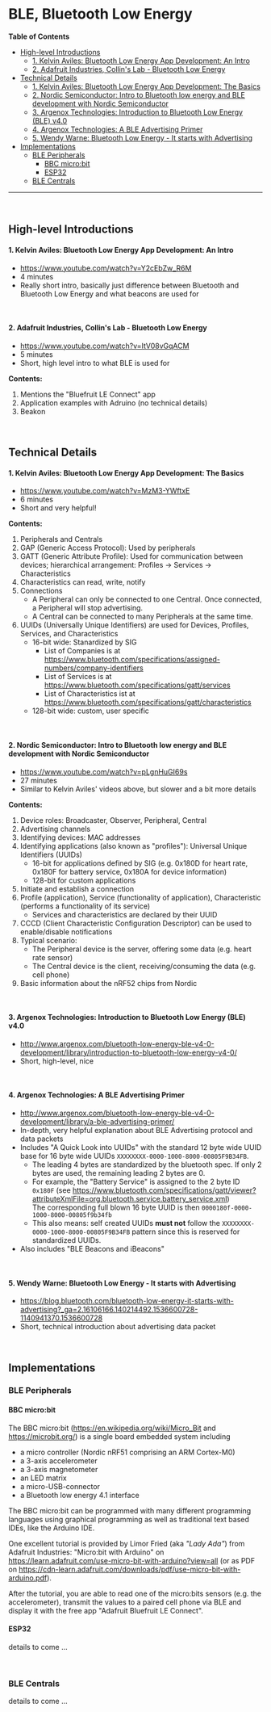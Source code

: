# BLE, Bluetooth Low Energy

**Table of Contents**

- [High-level Introductions](#high-level-introductions)
    - [1. Kelvin Aviles: Bluetooth Low Energy App Development: An Intro](#1-kelvin-aviles-bluetooth-low-energy-app-development-an-intro)
    - [2. Adafruit Industries, Collin's Lab - Bluetooth Low Energy](#2-adafruit-industries-collins-lab---bluetooth-low-energy)
- [Technical Details](#technical-details)
    - [1. Kelvin Aviles: Bluetooth Low Energy App Development: The Basics](#1-kelvin-aviles-bluetooth-low-energy-app-development-the-basics)
    - [2. Nordic Semiconductor: Intro to Bluetooth low energy and BLE development with Nordic Semiconductor](#2-nordic-semiconductor-intro-to-bluetooth-low-energy-and-ble-development-with-nordic-semiconductor)
    - [3. Argenox Technologies: Introduction to Bluetooth Low Energy (BLE) v4.0](#3-argenox-technologies-introduction-to-bluetooth-low-energy-ble-v40)
    - [4. Argenox Technologies: A BLE Advertising Primer](#4-argenox-technologies-a-ble-advertising-primer)
    - [5. Wendy Warne: Bluetooth Low Energy - It starts with Advertising](#5-wendy-warne-bluetooth-low-energy---it-starts-with-advertising)
- [Implementations](#implementations)
  - [BLE Peripherals](#ble-peripherals)
    - [BBC micro:bit](#bbc-microbit)
    - [ESP32](#esp32)
  - [BLE Centrals](#ble-centrals)

<hr>

&nbsp;


## High-level Introductions

#### 1. Kelvin Aviles: Bluetooth Low Energy App Development: An Intro

* https://www.youtube.com/watch?v=Y2cEbZw_R6M
* 4 minutes
* Really short intro, basically just difference between Bluetooth and Bluetooth Low Energy and what beacons are used for

&nbsp;

#### 2. Adafruit Industries, Collin's Lab - Bluetooth Low Energy

* https://www.youtube.com/watch?v=ItV08vGqACM
* 5 minutes
* Short, high level intro to what BLE is used for 

**Contents:**
1. Mentions the "Bluefruit LE Connect" app
2. Application examples with Adruino (no technical details)
3. Beakon

&nbsp;


## Technical Details

#### 1. Kelvin Aviles: Bluetooth Low Energy App Development: The Basics
* https://www.youtube.com/watch?v=MzM3-YWftxE
* 6 minutes
* Short and very helpful!

**Contents:**
1. Peripherals and Centrals
2. GAP (Generic Access Protocol): Used by peripherals
3. GATT (Generic Attribute Profile): Used for communication between devices; hierarchical arrangement: Profiles -> Services -> Characteristics
4. Characteristics can read, write, notify
5. Connections
   * A Peripheral can only be connected to one Central. Once connected, a Peripheral will stop advertising.
   * A Central can be connected to many Peripherals at the same time.
6. UUIDs (Universally Unique Identifiers) are used for Devices, Profiles, Services, and Characteristics
   * 16-bit wide: Stanardized by SIG
     * List of Companies is at https://www.bluetooth.com/specifications/assigned-numbers/company-identifiers
     * List of Services is at https://www.bluetooth.com/specifications/gatt/services
     * List of Characteristics ist at https://www.bluetooth.com/specifications/gatt/characteristics
   * 128-bit wide: custom, user specific

&nbsp;


#### 2. Nordic Semiconductor: Intro to Bluetooth low energy and BLE development with Nordic Semiconductor

* https://www.youtube.com/watch?v=pLgnHuGI69s
* 27 minutes
* Similar to Kelvin Aviles' videos above, but slower and a bit more details

**Contents:**
1. Device roles: Broadcaster, Observer, Peripheral, Central
2. Advertising channels
3. Identifying devices: MAC addresses
4. Identifying applications (also known as "profiles"): Universal Unique Identifiers (UUIDs)
   * 16-bit for applications defined by SIG (e.g. 0x180D for heart rate, 0x180F for battery service, 0x180A for device information)
   * 128-bit for custom applications
5. Initiate and establish a connection
6. Profile (application), Service (functionality of application), Characteristic (performs a functionality of its service)
   * Services and characteristics are declared by their UUID
7. CCCD (Client Characteristic Configuration Descriptor) can be used to enable/disable notifications
8. Typical scenario:
   * The Peripheral device is the server, offering some data (e.g. heart rate sensor)
   * The Central device is the client, receiving/consuming the data (e.g. cell phone)
9. Basic information about the nRF52 chips from Nordic

&nbsp;


#### 3. Argenox Technologies: Introduction to Bluetooth Low Energy (BLE) v4.0

* http://www.argenox.com/bluetooth-low-energy-ble-v4-0-development/library/introduction-to-bluetooth-low-energy-v4-0/
* Short, high-level, nice

&nbsp;


#### 4. Argenox Technologies: A BLE Advertising Primer

* http://www.argenox.com/bluetooth-low-energy-ble-v4-0-development/library/a-ble-advertising-primer/
* In-depth, very helpful explanation about BLE Advertising protocol and data packets
* Includes "A Quick Look into UUIDs" with the standard 12 byte wide UUID base for 16 byte wide UUIDs `XXXXXXXX-0000-1000-8000-00805F9B34FB`.
  * The leading 4 bytes are standardized by the bluetooth spec. If only 2 bytes are used, the remaining leading 2 bytes are 0.
  * For example, the "Battery Service" is assigned to the 2 byte ID `0x180F` (see https://www.bluetooth.com/specifications/gatt/viewer?attributeXmlFile=org.bluetooth.service.battery_service.xml)<br>
    The corresponding full blown 16 byte UUID is then `0000180f-0000-1000-8000-00805f9b34fb`
  * This also means: self created UUIDs **must not** follow the `XXXXXXXX-0000-1000-8000-00805F9B34FB` pattern since this is reserved for standardized UUIDs.
* Also includes "BLE Beacons and iBeacons"

&nbsp;


#### 5. Wendy Warne: Bluetooth Low Energy - It starts with Advertising

* https://blog.bluetooth.com/bluetooth-low-energy-it-starts-with-advertising?_ga=2.16106166.140214492.1536600728-1140941370.1536600728
* Short, technical introduction about advertising data packet

&nbsp;


## Implementations

### BLE Peripherals

#### BBC micro:bit

The BBC micro:bit (https://en.wikipedia.org/wiki/Micro_Bit and https://microbit.org/) is a single board embedded system including 
* a micro controller (Nordic nRF51 comprising an ARM Cortex-M0)
* a 3-axis accelerometer
* a 3-axis magnetometer
* an LED matrix
* a micro-USB-connector
* a Bluetooth low energy 4.1 interface

The BBC micro:bit can be programmed with many different programming languages using graphical programming as well as traditional text based IDEs, like the Arduino IDE.

One excellent tutorial is provided by  Limor Fried (aka _"Lady Ada"_) from Adafruit Industries: "Micro:bit with Arduino" on https://learn.adafruit.com/use-micro-bit-with-arduino?view=all (or as PDF on https://cdn-learn.adafruit.com/downloads/pdf/use-micro-bit-with-arduino.pdf).

After the tutorial, you are able to read one of the micro:bits sensors (e.g. the accelerometer), transmit the values to a paired cell phone via BLE and display it with the free app "Adafruit Bluefruit LE Connect".



#### ESP32

details to come ...

&nbsp;


### BLE Centrals

details to come ...
